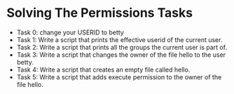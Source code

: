 # Solving The Permissions Tasks
* Task 0: change your USERID to betty
* Task 1: Write a script that prints the effective userid of the current user.
* Task 2: Write a script that prints all the groups the current user is part of.
* Task 3: Write a script that changes the owner of the file hello to the user betty.
* Task 4: Write a script that creates an empty file called hello.
* Task 5: Write a script that adds execute permission to the owner of the file hello.

